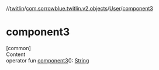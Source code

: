 //[twitlin](../../index.md)/[com.sorrowblue.twitlin.v2.objects](../index.md)/[User](index.md)/[component3](component3.md)



# component3  
[common]  
Content  
operator fun [component3](component3.md)(): [String](https://kotlinlang.org/api/latest/jvm/stdlib/kotlin/-string/index.html)  



